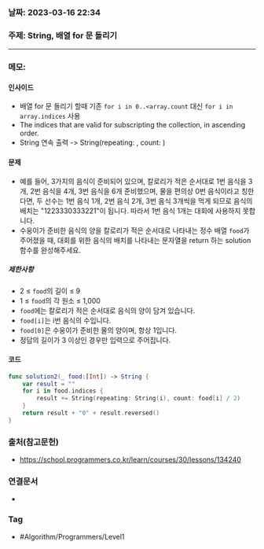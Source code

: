 ### 날짜: 2023-03-16 22:34

### 주제:  String, 배열 for 문 돌리기
---
### 메모: 
#### 인사이드
- 배열 for 문 돌리기 할때 기존 `for i in 0..<array.count` 대신  `for i in array.indices` 사용 
- The indices that are valid for subscripting the collection, in ascending order.
- String 연속 출력 -> String(repeating: , count: )
#### 문제
- 예를 들어, 3가지의 음식이 준비되어 있으며, 칼로리가 적은 순서대로 1번 음식을 3개, 2번 음식을 4개, 3번 음식을 6개 준비했으며, 물을 편의상 0번 음식이라고 칭한다면, 두 선수는 1번 음식 1개, 2번 음식 2개, 3번 음식 3개씩을 먹게 되므로 음식의 배치는 "1223330333221"이 됩니다. 따라서 1번 음식 1개는 대회에 사용하지 못합니다.
- 수웅이가 준비한 음식의 양을 칼로리가 적은 순서대로 나타내는 정수 배열 `food`가 주어졌을 때, 대회를 위한 음식의 배치를 나타내는 문자열을 return 하는 solution 함수를 완성해주세요.
##### 제한사항 
-   2 ≤ `food`의 길이 ≤ 9
-   1 ≤ `food`의 각 원소 ≤ 1,000
-   `food`에는 칼로리가 적은 순서대로 음식의 양이 담겨 있습니다.
-   `food[i]`는 i번 음식의 수입니다.
-   `food[0]`은 수웅이가 준비한 물의 양이며, 항상 1입니다.
-   정답의 길이가 3 이상인 경우만 입력으로 주어집니다.
#### 코드
~~~ swift 
func solution2(_ food:[Int]) -> String {
    var result = ""
    for i in food.indices {
        result += String(repeating: String(i), count: food[i] / 2)
	}
    return result + "0" + result.reversed()
}
~~~
### 출처(참고문헌) 
- https://school.programmers.co.kr/learn/courses/30/lessons/134240

### 연결문서 
- 

### Tag
- #Algorithm/Programmers/Level1 
